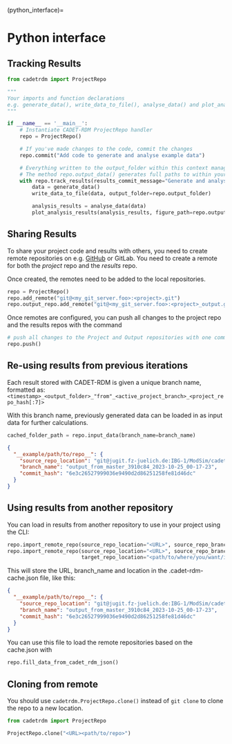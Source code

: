 (python_interface)=
# Python interface

## Tracking Results

```python
from cadetrdm import ProjectRepo

"""
Your imports and function declarations
e.g. generate_data(), write_data_to_file(), analyse_data() and plot_analysis_results()
"""

if __name__ == '__main__':
    # Instantiate CADET-RDM ProjectRepo handler
    repo = ProjectRepo()

    # If you've made changes to the code, commit the changes
    repo.commit("Add code to generate and analyse example data")

    # Everything written to the output_folder within this context manager gets tracked
    # The method repo.output_data() generates full paths to within your output_folder
    with repo.track_results(results_commit_message="Generate and analyse example data"):
        data = generate_data()
        write_data_to_file(data, output_folder=repo.output_folder)

        analysis_results = analyse_data(data)
        plot_analysis_results(analysis_results, figure_path=repo.output_folder / "analysis" / "regression.png")

```

## Sharing Results

To share your project code and results with others, you need to create remote repositories on e.g.
[GitHub](https://github.com/) or GitLab. You need to create a remote for both the _project_ repo and the
_results_ repo.

Once created, the remotes need to be added to the local repositories.

```python
repo = ProjectRepo()
repo.add_remote("git@<my_git_server.foo>:<project>.git")
repo.output_repo.add_remote("git@<my_git_server.foo>:<project>_output.git")
```

Once remotes are configured, you can push all changes to the project repo and the results repos with the
command

```python
# push all changes to the Project and Output repositories with one command:
repo.push()
```

## Re-using results from previous iterations

Each result stored with CADET-RDM is given a unique branch name, formatted as:
`<timestamp>_<output_folder>_"from"_<active_project_branch>_<project_repo_hash[:7]>`

With this branch name, previously generated data can be loaded in as input data for
further calculations.

```python
cached_folder_path = repo.input_data(branch_name=branch_name)
```


```json
{
  "__example/path/to/repo__": {
    "source_repo_location": "git@jugit.fz-juelich.de:IBG-1/ModSim/cadet/agile_cadet_rdm_presentation_output.git",
    "branch_name": "output_from_master_3910c84_2023-10-25_00-17-23",
    "commit_hash": "6e3c26527999036e9490d2d86251258fe81d46dc"
  }
}
```

## Using results from another repository

You can load in results from another repository to use in your project using the CLI:

```python
repo.import_remote_repo(source_repo_location="<URL>", source_repo_branch="<branch_name>")
repo.import_remote_repo(source_repo_location="<URL>", source_repo_branch="<branch_name>",
                        target_repo_location="<path/to/where/you/want/it>")
```

This will store the URL, branch_name and location in the .cadet-rdm-cache.json file, like this:

```json
{
  "__example/path/to/repo__": {
    "source_repo_location": "git@jugit.fz-juelich.de:IBG-1/ModSim/cadet/agile_cadet_rdm_presentation_output.git",
    "branch_name": "output_from_master_3910c84_2023-10-25_00-17-23",
    "commit_hash": "6e3c26527999036e9490d2d86251258fe81d46dc"
  }
}
```

You can use this file to load the remote repositories based on the cache.json with

```python
repo.fill_data_from_cadet_rdm_json()
```

## Cloning from remote

You should use `cadetrdm.ProjectRepo.clone()` instead of `git clone` to clone the repo to a new location.

```python
from cadetrdm import ProjectRepo

ProjectRepo.clone("<URL><path/to/repo>")
```
